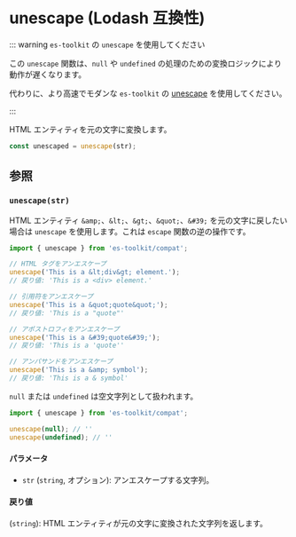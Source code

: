 # unescape (Lodash 互換性)

::: warning `es-toolkit` の `unescape` を使用してください

この `unescape` 関数は、`null` や `undefined` の処理のための変換ロジックにより動作が遅くなります。

代わりに、より高速でモダンな `es-toolkit` の [unescape](../../string/unescape.md) を使用してください。

:::

HTML エンティティを元の文字に変換します。

```typescript
const unescaped = unescape(str);
```

## 参照

### `unescape(str)`

HTML エンティティ `&amp;`、`&lt;`、`&gt;`、`&quot;`、`&#39;` を元の文字に戻したい場合は `unescape` を使用します。これは `escape` 関数の逆の操作です。

```typescript
import { unescape } from 'es-toolkit/compat';

// HTML タグをアンエスケープ
unescape('This is a &lt;div&gt; element.');
// 戻り値: 'This is a <div> element.'

// 引用符をアンエスケープ
unescape('This is a &quot;quote&quot;');
// 戻り値: 'This is a "quote"'

// アポストロフィをアンエスケープ
unescape('This is a &#39;quote&#39;');
// 戻り値: 'This is a 'quote''

// アンパサンドをアンエスケープ
unescape('This is a &amp; symbol');
// 戻り値: 'This is a & symbol'
```

`null` または `undefined` は空文字列として扱われます。

```typescript
import { unescape } from 'es-toolkit/compat';

unescape(null); // ''
unescape(undefined); // ''
```

#### パラメータ

- `str` (`string`, オプション): アンエスケープする文字列。

#### 戻り値

(`string`): HTML エンティティが元の文字に変換された文字列を返します。
